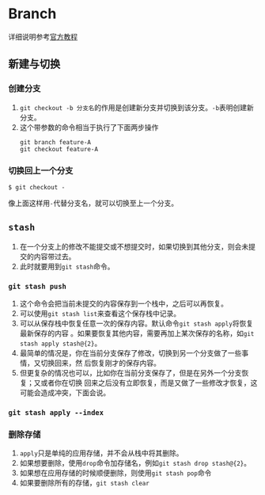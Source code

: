 # Branch

详细说明参考[官方教程](https://git-scm.com/book/zh/v1/Git-分支-分支的新建与合并)

## 新建与切换
### 创建分支
1. `git checkout -b 分支名`的作用是创建新分支并切换到该分支。`-b`表明创建新分支。
2. 这个带参数的命令相当于执行了下面两步操作
    ```shell
    git branch feature-A
    git checkout feature-A
    ```


### 切换回上一个分支
```shell
$ git checkout -
```
像上面这样用`-`代替分支名，就可以切换至上一个分支。


## `stash`
1. 在一个分支上的修改不能提交或不想提交时，如果切换到其他分支，则会未提交的内容带过去。
2. 此时就要用到`git stash`命令。

### `git stash push`
1. 这个命令会把当前未提交的内容保存到一个栈中，之后可以再恢复。
3. 可以使用`git stash list`来查看这个保存栈中记录。
4. 可以从保存栈中恢复任意一次的保存内容。默认命令`git stash apply`将恢复最新保存的内容
。如果要恢复其他内容，需要再加上某次保存的名称，如`git stash apply stash@{2}`。
5. 最简单的情况是，你在当前分支保存了修改，切换到另一个分支做了一些事情，又切换回来，然
后恢复刚才的保存内容。
6. 但更复杂的情况也可以，比如你在当前分支保存了，但是在另外一个分支恢复；又或者你在切换
回来之后没有立即恢复，而是又做了一些修改才恢复，这可能会造成冲突，下面会说。

### `git stash apply --index`

### 删除存储
1. `apply`只是单纯的应用存储，并不会从栈中将其删除。
2. 如果想要删除，使用`drop`命令加存储名，例如`git stash drop stash@{2}`。
3. 如果想在应用存储的时候顺便删除，则使用`git stash pop`命令
4. 如果要删除所有的存储，`git stash clear`
